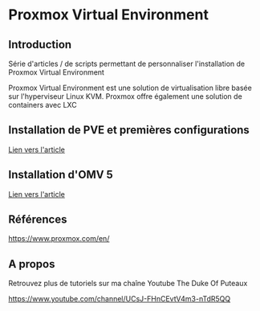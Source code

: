 # Proxmox Virtual Environment



## Introduction

Série d'articles / de scripts permettant de personnaliser l'installation de Proxmox Virtual Environment

Proxmox Virtual Environment est une solution de virtualisation libre basée sur l'hyperviseur Linux KVM. Proxmox offre également une solution de containers avec LXC



## Installation de PVE et premières configurations

[Lien vers l'article](./1-installation.md)



## Installation d'OMV 5

[Lien vers l'article](./2-install_omv5.md)




## Références

https://www.proxmox.com/en/



## A propos

Retrouvez plus de tutoriels sur ma chaîne Youtube The Duke Of Puteaux 

https://www.youtube.com/channel/UCsJ-FHnCEvtV4m3-nTdR5QQ

